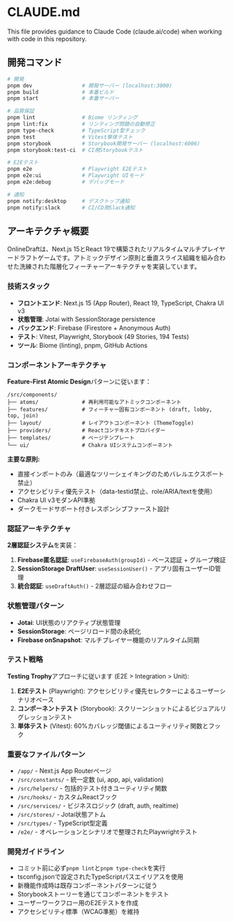 # CLAUDE.md

This file provides guidance to Claude Code (claude.ai/code) when working with code in this repository.

## 開発コマンド

```bash
# 開発
pnpm dev                # 開発サーバー (localhost:3000)
pnpm build              # 本番ビルド
pnpm start              # 本番サーバー

# 品質保証
pnpm lint               # Biome リンティング
pnpm lint:fix           # リンティング問題の自動修正
pnpm type-check         # TypeScript型チェック
pnpm test               # Vitest単体テスト
pnpm storybook          # Storybook開発サーバー (localhost:6006)
pnpm storybook:test-ci  # CI用Storybookテスト

# E2Eテスト
pnpm e2e                # Playwright E2Eテスト
pnpm e2e:ui             # Playwright UIモード
pnpm e2e:debug          # デバッグモード

# 通知
pnpm notify:desktop     # デスクトップ通知
pnpm notify:slack       # CI/CD用Slack通知
```

## アーキテクチャ概要

OnlineDraftは、Next.js 15とReact 19で構築されたリアルタイムマルチプレイヤードラフトゲームです。アトミックデザイン原則と垂直スライス組織を組み合わせた洗練された階層化フィーチャーアーキテクチャを実装しています。

### 技術スタック
- **フロントエンド**: Next.js 15 (App Router), React 19, TypeScript, Chakra UI v3
- **状態管理**: Jotai with SessionStorage persistence
- **バックエンド**: Firebase (Firestore + Anonymous Auth)
- **テスト**: Vitest, Playwright, Storybook (49 Stories, 194 Tests)
- **ツール**: Biome (linting), pnpm, GitHub Actions

### コンポーネントアーキテクチャ

**Feature-First Atomic Design**パターンに従います：

```
/src/components/
├── atoms/              # 再利用可能なアトミックコンポーネント
├── features/           # フィーチャー固有コンポーネント (draft, lobby, top, join)
├── layout/             # レイアウトコンポーネント (ThemeToggle)
├── providers/          # Reactコンテキストプロバイダー
├── templates/          # ページテンプレート
└── ui/                 # Chakra UIシステムコンポーネント
```

**主要な原則:**
- 直接インポートのみ（最適なツリーシェイキングのためバレルエクスポート禁止）
- アクセシビリティ優先テスト（data-testid禁止、role/ARIA/textを使用）
- Chakra UI v3モダンAPI準拠
- ダークモードサポート付きレスポンシブファースト設計

### 認証アーキテクチャ

**2層認証システム**を実装：

1. **Firebase匿名認証**: `useFirebaseAuth(groupId)` - ベース認証 + グループ検証
2. **SessionStorage DraftUser**: `useSessionUser()` - アプリ固有ユーザーID管理
3. **統合認証**: `useDraftAuth()` - 2層認証の組み合わせフロー

### 状態管理パターン

- **Jotai**: UI状態のリアクティブ状態管理
- **SessionStorage**: ページリロード間の永続化
- **Firebase onSnapshot**: マルチプレイヤー機能のリアルタイム同期

### テスト戦略

**Testing Trophy**アプローチに従います (E2E > Integration > Unit):

1. **E2Eテスト** (Playwright): アクセシビリティ優先セレクターによるユーザーシナリオベース
2. **コンポーネントテスト** (Storybook): スクリーンショットによるビジュアルリグレッションテスト
3. **単体テスト** (Vitest): 60%カバレッジ閾値によるユーティリティ関数とフック

### 重要なファイルパターン

- `/app/` - Next.js App Routerページ
- `/src/constants/` - 統一定数 (ui, app, api, validation)
- `/src/helpers/` - 包括的テスト付きユーティリティ関数
- `/src/hooks/` - カスタムReactフック
- `/src/services/` - ビジネスロジック (draft, auth, realtime)
- `/src/stores/` - Jotai状態アトム
- `/src/types/` - TypeScript型定義
- `/e2e/` - オペレーションとシナリオで整理されたPlaywrightテスト

### 開発ガイドライン

- コミット前に必ず`pnpm lint`と`pnpm type-check`を実行
- tsconfig.jsonで設定されたTypeScriptパスエイリアスを使用
- 新機能作成時は既存コンポーネントパターンに従う
- Storybookストーリーを通じてコンポーネントをテスト
- ユーザーワークフロー用のE2Eテストを作成
- アクセシビリティ標準（WCAG準拠）を維持
